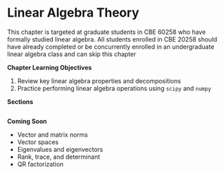 # Linear Algebra Theory

This chapter is targeted at graduate students in CBE 60258 who have formally studied linear algebra. All students enrolled in CBE 20258 should have already completed or be concurrently enrolled in an undergraduate linear algebra class and can skip this chapter

**Chapter Learning Objectives**
1. Review key linear algebra properties and decompositions
2. Practice performing linear algebra operations using `scipy` and `numpy`

**Sections**

```{tableofcontents}
```

**Coming Soon**
* Vector and matrix norms
* Vector spaces
* Eigenvalues and eigenvectors
* Rank, trace, and determinant
* QR factorization
